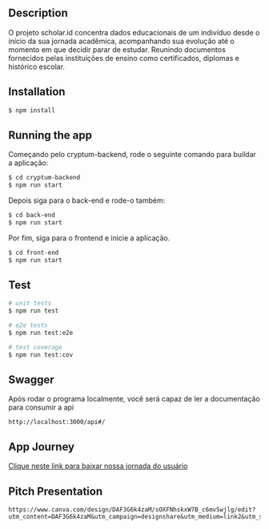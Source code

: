 ## Description

O projeto scholar.id concentra dados educacionais de um indivíduo desde o início da sua jornada acadêmica, acompanhando sua evolução até o momento em que decidir parar de estudar. Reunindo documentos fornecidos pelas instituições de ensino como certificados, diplomas e histórico escolar.

## Installation

```bash
$ npm install
```

## Running the app
Começando pelo cryptum-backend, rode o seguinte comando para buildar a aplicação:
```bash
$ cd cryptum-backend
$ npm run start
```

Depois siga para o back-end e rode-o também:
```bash
$ cd back-end
$ npm run start

```

Por fim, siga para o frontend e inicie a aplicação.
```bash
$ cd front-end
$ npm run start

```

## Test

```bash
# unit tests
$ npm run test

# e2e tests
$ npm run test:e2e

# test coverage
$ npm run test:cov
```

## Swagger

Após rodar o programa localmente, você será capaz de ler a documentação para consumir a api
```
http://localhost:3000/api#/
```

## App Journey

[Clique neste link para baixar nossa jornada do usuário](https://cdn.discordapp.com/attachments/1185411603869470763/1185548890376773632/2023-12-16_08-46-54.mkv?ex=65900371&is=657d8e71&hm=fb244144854b87daa6101b087aeee7e248c706f3a0dd57396d719c9783deb03b&)

## Pitch Presentation

```
https://www.canva.com/design/DAF3G6k4zaM/sOXFNhskxW7B_c6mvSwjlg/edit?utm_content=DAF3G6k4zaM&utm_campaign=designshare&utm_medium=link2&utm_source=sharebutton
```
